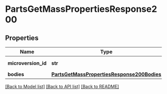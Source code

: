 # PartsGetMassPropertiesResponse200

## Properties
Name | Type | Description | Notes
------------ | ------------- | ------------- | -------------
**microversion_id** | **str** | Current microversion | [optional] 
**bodies** | [**PartsGetMassPropertiesResponse200Bodies**](PartsGetMassPropertiesResponse200Bodies.md) |  | [optional] 

[[Back to Model list]](../README.md#documentation-for-models) [[Back to API list]](../README.md#documentation-for-api-endpoints) [[Back to README]](../README.md)


